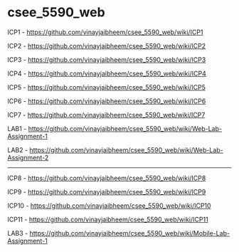 # csee_5590_web
ICP1 - https://github.com/vinayjaibheem/csee_5590_web/wiki/ICP1

ICP2 - https://github.com/vinayjaibheem/csee_5590_web/wiki/ICP2

ICP3 - https://github.com/vinayjaibheem/csee_5590_web/wiki/ICP3

ICP4 - https://github.com/vinayjaibheem/csee_5590_web/wiki/ICP4

ICP5 - https://github.com/vinayjaibheem/csee_5590_web/wiki/ICP5

ICP6 - https://github.com/vinayjaibheem/csee_5590_web/wiki/ICP6

ICP7 - https://github.com/vinayjaibheem/csee_5590_web/wiki/ICP7

LAB1 - https://github.com/vinayjaibheem/csee_5590_web/wiki/Web-Lab-Assignment-1

LAB2 - https://github.com/vinayjaibheem/csee_5590_web/wiki/Web-Lab-Assignment-2

-----------------------------------------------------------------

ICP8 - https://github.com/vinayjaibheem/csee_5590_web/wiki/ICP8

ICP9 - https://github.com/vinayjaibheem/csee_5590_web/wiki/ICP9

ICP10 - https://github.com/vinayjaibheem/csee_5590_web/wiki/ICP10

ICP11 - https://github.com/vinayjaibheem/csee_5590_web/wiki/ICP11

LAB3 - https://github.com/vinayjaibheem/csee_5590_web/wiki/Mobile-Lab-Assignment-1